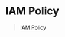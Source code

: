 # IAM Policy 

> [IAM Policy](https://ssungkang.tistory.com/entry/AWS-IAM-Policy-JSON%EC%9D%84-%ED%86%B5%ED%95%9C-%EC%A0%95%EC%B1%85-%EC%83%9D%EC%84%B1-ARN-%EC%A0%95%EC%B1%85%EC%9D%98-%EC%A2%85%EB%A5%98)
